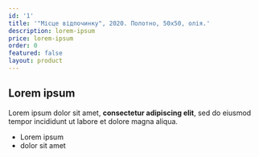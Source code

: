 ```yaml
---
id: '1'
title: '"Місце відпочинку", 2020. Полотно, 50х50, олія.'
description: lorem-ipsum
price: lorem-ipsum
order: 0
featured: false
layout: product
---
```

## Lorem ipsum

Lorem ipsum dolor sit amet, **consectetur adipiscing elit**, sed do eiusmod tempor incididunt ut labore et dolore magna aliqua.

- Lorem ipsum
- dolor sit amet